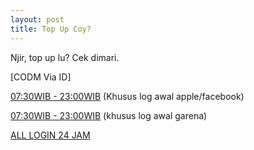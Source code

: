 ```yaml
---
layout: post
title: Top Up Coy?
---
```

Njir, top up lu?
Cek dimari.

[CODM Via ID]

[07:30WIB - 23:00WIB](https://www.ifgameshop.com/id/call-of-duty-mobile-awal-apple-atau-facebook) (Khusus log awal apple/facebook)

[07:30WIB - 23:00WIB](https://www.ifgameshop.com/id/call-of-duty-mobile-garena-via-player-id-) (khusus log awal garena)

[ALL LOGIN 24 JAM](https://www.ifgameshop.com/id/codm-all-login-24-jam)
